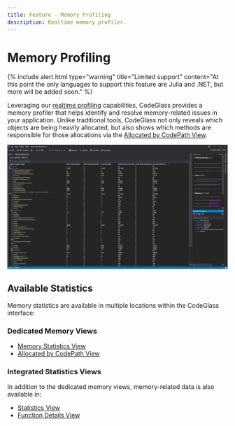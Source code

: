 ```yaml
---
title: Feature - Memory Profiling 
description: Realtime memory profiler.
---
```


# Memory Profiling

{% include alert.html  type="warning" title="Limited support" content="At this point the only languages to support this feature are Julia and .NET, but more will be added soon." %}

Leveraging our [realtime profiling](../features/RealtimeDataCollection.md) capabilities, CodeGlass provides a memory profiler that helps identify and resolve memory-related issues in your application. Unlike traditional tools, CodeGlass not only reveals which objects are being heavily allocated, but also shows which methods are responsible for those allocations via the [Allocated by CodePath View](../views/ApplicationInstanceDockWindow/AllocatedByCodePathView.md).

![assets/img/ApplicationInstanceWindow/MemoryStatisticsWindow.png](../../assets/img/ApplicationInstanceWindow/MemoryStatisticsWindow.png)

## Available Statistics

Memory statistics are available in multiple locations within the CodeGlass interface:

### Dedicated Memory Views
- [Memory Statistics View](../views/ApplicationInstanceDockWindow/MemoryStatisticsWindow.md)
- [Allocated by CodePath View](../views/ApplicationInstanceDockWindow/AllocatedByCodePathView.md)

### Integrated Statistics Views
In addition to the dedicated memory views, memory-related data is also available in:
- [Statistics View](../views/ApplicationInstanceDockWindow/StatisticsWindow.md)
- [Function Details View](../views/ApplicationInstanceDockWindow/CodeMemberDetailsView.md)
